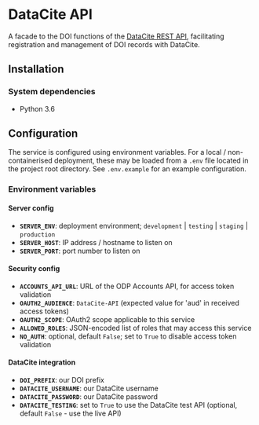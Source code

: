# DataCite API

A facade to the DOI functions of the [DataCite REST API](https://support.datacite.org/docs/api),
facilitating registration and management of DOI records with DataCite.

## Installation

### System dependencies

* Python 3.6

## Configuration

The service is configured using environment variables. For a local / non-containerised deployment,
these may be loaded from a `.env` file located in the project root directory. See `.env.example`
for an example configuration.

### Environment variables

#### Server config
- **`SERVER_ENV`**: deployment environment; `development` | `testing` | `staging` | `production`
- **`SERVER_HOST`**: IP address / hostname to listen on
- **`SERVER_PORT`**: port number to listen on

#### Security config
- **`ACCOUNTS_API_URL`**: URL of the ODP Accounts API, for access token validation
- **`OAUTH2_AUDIENCE`**: `DataCite-API` (expected value for 'aud' in received access tokens)
- **`OAUTH2_SCOPE`**: OAuth2 scope applicable to this service
- **`ALLOWED_ROLES`**: JSON-encoded list of roles that may access this service
- **`NO_AUTH`**: optional, default `False`; set to `True` to disable access token validation

#### DataCite integration
- **`DOI_PREFIX`**: our DOI prefix
- **`DATACITE_USERNAME`**: our DataCite username
- **`DATACITE_PASSWORD`**: our DataCite password
- **`DATACITE_TESTING`**: set to `True` to use the DataCite test API (optional, default `False` - use the live API)
